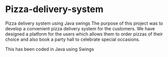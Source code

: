# Pizza-delivery-system
Pizza delivery system using Java swings
The purpose of this project was to develop a convenient pizza delivery system for the customers. We have designed a platform for the users which allows them to order pizzas of their choice and also book a party hall to celebrate special occasions.

This has been coded in Java using Swings
